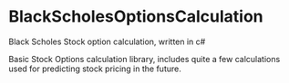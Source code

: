 # BlackScholesOptionsCalculation
Black Scholes Stock option calculation, written in c#

Basic Stock Options calculation library, includes quite a few calculations used for predicting stock pricing in the future.
